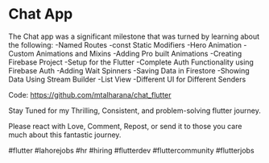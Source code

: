 # Chat App
The Chat app was a significant milestone that was turned by learning  about the following:
-Named Routes
-const Static Modifiers
-Hero Animation
-Custom Animations and Mixins
-Adding Pro built Animations
-Creating Firebase Project
-Setup for the Flutter
-Complete Auth Functionality using Firebase Auth
-Adding Wait Spinners
-Saving Data in Firestore
-Showing Data Using Stream Builder
-List View
-Different UI for Different Senders

Code:
https://github.com/mtalharana/chat_flutter


Stay Tuned for my Thrilling, Consistent, and problem-solving flutter journey.

Please react with Love, Comment, Repost, or send it to those you care much about this fantastic journey.


 #flutter  #lahorejobs  #hr #hiring
#flutterdev #fluttercommunity #flutterjobs
